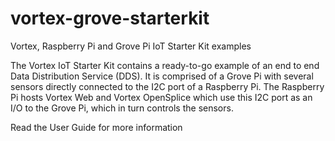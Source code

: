 # vortex-grove-starterkit
Vortex, Raspberry Pi and Grove Pi IoT Starter Kit examples

The Vortex IoT Starter Kit contains a ready-to-go example of an end to end Data Distribution Service (DDS). It is comprised of a Grove Pi with several sensors directly connected to the I2C port of a Raspberry Pi. The Raspberry Pi hosts Vortex Web and Vortex OpenSplice which use this I2C port as an I/O to the Grove Pi, which in turn controls the sensors.

Read the User Guide for more information
